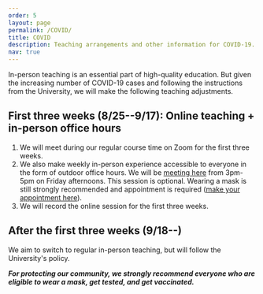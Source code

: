 ```yaml
---
order: 5
layout: page
permalink: /COVID/
title: COVID
description: Teaching arrangements and other information for COVID-19.
nav: true
---
```


In-person teaching is an essential part of high-quality education. But given the increasing number of COVID-19 cases and following the instructions from the University, we will make the following teaching adjustments.

## First three weeks (8/25--9/17): Online teaching + in-person office hours

1. We will meet during our regular course time on Zoom for the first three weeks. 
2. We also make weekly in-person experience accessible to everyone in the form of outdoor office hours. We will be [meeting here](/assets/img/office_hour.JPG) from 3pm-5pm on Friday afternoons. This session is optional. Wearing a mask is still strongly recommended and appointment is required ([make your appointment here](#)).
3. We will record the online session for the first three weeks.

## After the first three weeks (9/18--)

We aim to switch to regular in-person teaching, but will follow the University's policy.

**_For protecting our community, we strongly recommend everyone who are eligible to wear a mask, get tested, and get vaccinated._**